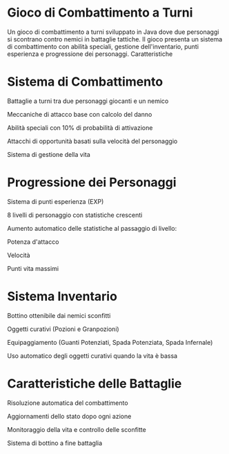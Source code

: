 # Gioco di Combattimento a Turni

Un gioco di combattimento a turni sviluppato in Java dove due personaggi si scontrano contro nemici in battaglie tattiche. Il gioco presenta un sistema di combattimento con abilità speciali, gestione dell'inventario, punti esperienza e progressione dei personaggi.
Caratteristiche

# Sistema di Combattimento

Battaglie a turni tra due personaggi giocanti e un nemico

Meccaniche di attacco base con calcolo del danno

Abilità speciali con 10% di probabilità di attivazione

Attacchi di opportunità basati sulla velocità del personaggio

Sistema di gestione della vita


# Progressione dei Personaggi

Sistema di punti esperienza (EXP)

8 livelli di personaggio con statistiche crescenti

Aumento automatico delle statistiche al passaggio di livello:

Potenza d'attacco

Velocità

Punti vita massimi



# Sistema Inventario

Bottino ottenibile dai nemici sconfitti

Oggetti curativi (Pozioni e Granpozioni)

Equipaggiamento (Guanti Potenziati, Spada Potenziata, Spada Infernale)

Uso automatico degli oggetti curativi quando la vita è bassa


# Caratteristiche delle Battaglie

Risoluzione automatica del combattimento

Aggiornamenti dello stato dopo ogni azione

Monitoraggio della vita e controllo delle sconfitte

Sistema di bottino a fine battaglia
